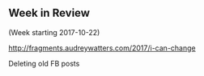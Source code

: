 ## Week in Review

(Week starting 2017-10-22)

http://fragments.audreywatters.com/2017/i-can-change

Deleting old FB posts
